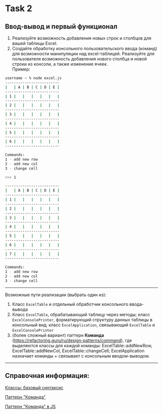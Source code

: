 # Task 2

## Ввод-вывод и первый функционал

1. Реализуйте возможность добавления новых строк и столбцов для вашей таблицы Excel.
2. Создайте обработку консольного пользовательского ввода (команд) для возможности манипуляции над excel-таблицей. Реализуйте для пользователя возможность добавления нового столбца и новой строки из консоли, а также изменение ячеек.\
   Пример:

```sh
username ~ % node excel.js
-------------------------
|   | A | B | C | D | E |
-------------------------
| 1 |   |   |   |   |   |
-------------------------
| 2 |   |   |   |   |   |
-------------------------
| 3 |   |   |   |   |   |
-------------------------
| 4 |   |   |   |   |   |
-------------------------
| 5 |   |   |   |   |   |
-------------------------
| 6 |   |   |   |   |   |
-------------------------

Commands:
1 - add new row
2 - add new col
3 - change cell

>>> 1

-------------------------
|   | A | B | C | D | E |
-------------------------
| 1 |   |   |   |   |   |
-------------------------
| 2 |   |   |   |   |   |
-------------------------
| 3 |   |   |   |   |   |
-------------------------
| 4 |   |   |   |   |   |
-------------------------
| 5 |   |   |   |   |   |
-------------------------
| 6 |   |   |   |   |   |
-------------------------
| 7 |   |   |   |   |   |
-------------------------

Commands:
1 - add new row
2 - add new col
3 - change cell

```

---

Возможные пути реализации (выбрать один из):

1. Класс `ExcelTable` и отдельный обработчик консольного ввода-вывода
2. Класс `ExcelTable`, обрабатывающий таблицу через методы; класс `ExcelConsolePrinter`, форматирующий структуру данных таблицы в консольный вид; класс `ExcelApplication`, связывающий `ExcelTable` и `ExcelConsolePrinter`
3. (более сложный вариант) паттерн **Команда** (https://refactoring.guru/ru/design-patterns/command), где выделяются классы для каждой команды: ExcelTable::addNewRow, ExcelTable::addNewCol, ExcelTable::changeCell; ExcelApplication назначает команды + связывает с консольным вводом-выводом.

---

## Справочная информация:

[Классы: базовый синтаксис](https://learn.javascript.ru/class)

[Паттерн "Команда"](https://refactoring.guru/ru/design-patterns/command)

[Паттерн "Команда" в JS](https://gist.github.com/NazimovDmitrii/b4e1704f37a5b248915a8bea0904a3e1)

